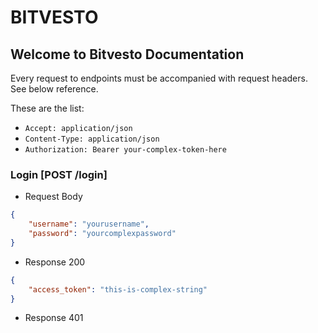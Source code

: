 # BITVESTO 
## Welcome to Bitvesto Documentation

Every request to endpoints must be accompanied with request headers. See below reference.

These are the list: 
- `Accept: application/json`
- `Content-Type: application/json`
- `Authorization: Bearer your-complex-token-here`

### Login [POST /login]

+ Request Body
```json
{
    "username": "yourusername",
    "password": "yourcomplexpassword"
}
```

+ Response 200 
```json
{
    "access_token": "this-is-complex-string"
}
```

+ Response 401
